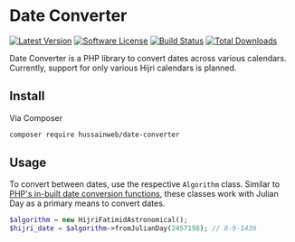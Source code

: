 # Date Converter

[![Latest Version](https://img.shields.io/github/release/hussainweb/date-converter.svg?style=flat-square)](https://github.com/hussainweb/date-converter/releases)
[![Software License](https://img.shields.io/badge/license-GPLv2-brightgreen.svg?style=flat-square)](LICENSE)
[![Build Status](https://img.shields.io/github/workflow/status/hussainweb/date-converter/PHP%20tests%20and%20style%20checks?style=flat-square)](https://github.com/hussainweb/date-converter/actions/workflows/test.yml)
[![Total Downloads](https://img.shields.io/packagist/dt/hussainweb/date-converter.svg?style=flat-square)](https://packagist.org/packages/hussainweb/date-converter)

Date Converter is a PHP library to convert dates across various calendars. Currently, support for only various Hijri calendars is planned.

## Install

Via Composer

```bash
composer require hussainweb/date-converter
```

## Usage

To convert between dates, use the respective `Algorithm` class. Similar to [PHP's in-built date conversion functions](https://www.php.net/manual/en/function.gregoriantojd.php), these classes work with Julian Day as a primary means to convert dates.

```php
$algorithm = new HijriFatimidAstronomical();
$hijri_date = $algorithm->fromJulianDay(2457198); // 8-9-1436
```
